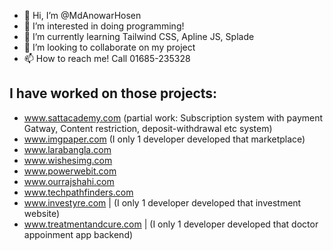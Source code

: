 - 👋 Hi, I’m @MdAnowarHosen
- 👀 I’m interested in doing programming!
- 🌱 I’m currently learning Tailwind CSS, Apline JS, Splade
- 💞️ I’m looking to collaborate on my project
- 📫 How to reach me! Call 01685-235328

**I have worked on those projects:**
------------------------
- www.sattacademy.com (partial work: Subscription system with payment Gatway, Content restriction, deposit-withdrawal etc system)
- www.imgpaper.com (I only 1 developer developed that marketplace)
- www.larabangla.com
- www.wishesimg.com
- www.powerwebit.com
- www.ourrajshahi.com
- www.techpathfinders.com
- www.investyre.com |  (I only 1 developer developed that investment website) 
- www.treatmentandcure.com |  (I only 1 developer developed that doctor appoinment app backend)  


<!---
MdAnowarHosen/MdAnowarHosen is a ✨ special ✨ repository because its `README.md` (this file) appears on your GitHub profile.
You can click the Preview link to take a look at your changes.
--->
